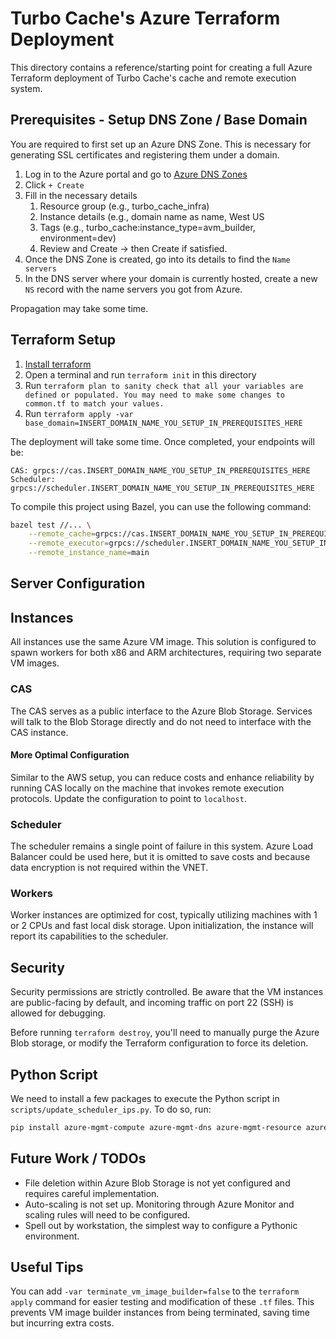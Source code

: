 # Turbo Cache's Azure Terraform Deployment
This directory contains a reference/starting point for creating a full Azure Terraform deployment of Turbo Cache's cache and remote execution system.

## Prerequisites - Setup DNS Zone / Base Domain
You are required to first set up an Azure DNS Zone. This is necessary for generating SSL certificates and registering them under a domain.

1. Log in to the Azure portal and go to [Azure DNS Zones](https://portal.azure.com/#view/HubsExtension/BrowseResource/resourceType/Microsoft.Network%2FdnsZones)
2. Click `+ Create`
3. Fill in the necessary details
    1. Resource group (e.g., turbo_cache_infra)
    2. Instance details (e.g., domain name as name, West US
    3. Tags (e.g., turbo_cache:instance_type=avm_builder, environment=dev)
    4. Review and Create -> then Create if satisfied.
4. Once the DNS Zone is created, go into its details to find the `Name servers`
5. In the DNS server where your domain is currently hosted, create a new `NS` record with the name servers you got from Azure.

Propagation may take some time.

## Terraform Setup
1. [Install terraform](https://www.terraform.io/downloads)
2. Open a terminal and run `terraform init` in this directory
3. Run `terraform plan to sanity check that all your variables are defined or populated. You may need to make some changes to common.tf to match your values.`
4. Run `terraform apply -var base_domain=INSERT_DOMAIN_NAME_YOU_SETUP_IN_PREREQUISITES_HERE`

The deployment will take some time. Once completed, your endpoints will be:
```
CAS: grpcs://cas.INSERT_DOMAIN_NAME_YOU_SETUP_IN_PREREQUISITES_HERE
Scheduler: grpcs://scheduler.INSERT_DOMAIN_NAME_YOU_SETUP_IN_PREREQUISITES_HERE
```

To compile this project using Bazel, you can use the following command:
```sh
bazel test //... \
    --remote_cache=grpcs://cas.INSERT_DOMAIN_NAME_YOU_SETUP_IN_PREREQUISITES_HERE \
    --remote_executor=grpcs://scheduler.INSERT_DOMAIN_NAME_YOU_SETUP_IN_PREREQUISITES_HERE \
    --remote_instance_name=main
```

## Server Configuration

## Instances
All instances use the same Azure VM image. This solution is configured to spawn workers for both x86 and ARM architectures, requiring two separate VM images.

### CAS
The CAS serves as a public interface to the Azure Blob Storage. Services will talk to the Blob Storage directly and do not need to interface with the CAS instance.

#### More Optimal Configuration
Similar to the AWS setup, you can reduce costs and enhance reliability by running CAS locally on the machine that invokes remote execution protocols. Update the configuration to point to `localhost`.

### Scheduler
The scheduler remains a single point of failure in this system. Azure Load Balancer could be used here, but it is omitted to save costs and because data encryption is not required within the VNET.

### Workers
Worker instances are optimized for cost, typically utilizing machines with 1 or 2 CPUs and fast local disk storage. Upon initialization, the instance will report its capabilities to the scheduler.

## Security
Security permissions are strictly controlled. Be aware that the VM instances are public-facing by default, and incoming traffic on port 22 (SSH) is allowed for debugging.

Before running `terraform destroy`, you'll need to manually purge the Azure Blob storage, or modify the Terraform configuration to force its deletion.

## Python Script

We need to install a few packages to execute the Python script in `scripts/update_scheduler_ips.py`. To do so, run:
```sh
pip install azure-mgmt-compute azure-mgmt-dns azure-mgmt-resource azure-identity
```

## Future Work / TODOs
* File deletion within Azure Blob Storage is not yet configured and requires careful implementation.
* Auto-scaling is not set up. Monitoring through Azure Monitor and scaling rules will need to be configured.
* Spell out by workstation, the simplest way to configure a Pythonic environment. 

## Useful Tips
You can add `-var terminate_vm_image_builder=false` to the `terraform apply` command for easier testing and modification of these `.tf` files. This prevents VM image builder instances from being terminated, saving time but incurring extra costs.
